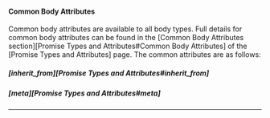 #### Common Body Attributes

Common body attributes are available to all body types. Full details for common
body attributes can be found in the
[Common Body Attributes section][Promise Types and Attributes#Common Body Attributes]
of the [Promise Types and Attributes] page. The common attributes are as
follows:

##### [inherit_from][Promise Types and Attributes#inherit_from]

##### [meta][Promise Types and Attributes#meta] 

<hr>
